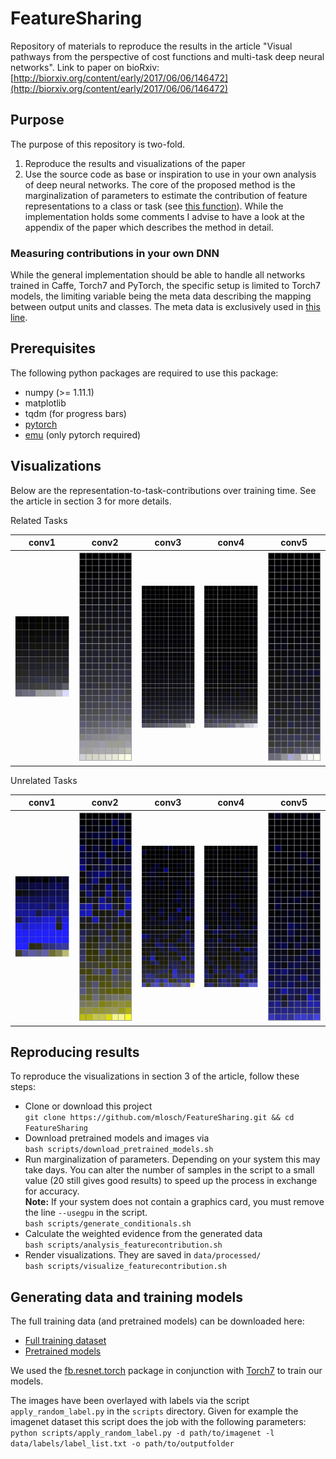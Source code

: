 # FeatureSharing
Repository of materials to reproduce the results in the article "Visual pathways from the perspective of cost functions and multi-task deep neural networks".
Link to paper on bioRxiv: [http://biorxiv.org/content/early/2017/06/06/146472](http://biorxiv.org/content/early/2017/06/06/146472)

## Purpose
The purpose of this repository is two-fold.
1. Reproduce the results and visualizations of the paper
2. Use the source code as base or inspiration to use in your own analysis of deep neural networks.
The core of the proposed method is the marginalization of parameters to estimate the contribution of feature representations to a class or task (see [this function](https://github.com/mlosch/FeatureSharing/blob/master/featuresharing/surgery.py#L41)). While the implementation holds some comments I advise to have a look at the appendix of the paper which describes the method in detail.

### Measuring contributions in your own DNN
While the general implementation should be able to handle all networks trained in Caffe, Torch7 and PyTorch, the specific setup is limited to Torch7 models, the limiting variable being the meta data describing the mapping between output units and classes. The meta data is exclusively used in [this line](https://github.com/mlosch/FeatureSharing/blob/master/featuresharing/preprocessing.py#L66).

## Prerequisites
The following python packages are required to use this package:
- numpy (>= 1.11.1)
- matplotlib
- tqdm (for progress bars)
- [pytorch](https://github.com/pytorch/pytorch#installation)
- [emu](https://github.com/mlosch/emu#installation) (only pytorch required)

## Visualizations
Below are the representation-to-task-contributions over training time. See the article in section 3 for more details.

Related Tasks

| conv1 | conv2 | conv3 | conv4 | conv5 |
| ---- | ---- | ---- | ---- | ---- |
| ![conv1](img/gifs/Subord+Basic/conv1.gif) | ![conv2](img/gifs/Subord+Basic/conv2.gif) | ![conv3](img/gifs/Subord+Basic/conv3.gif) | ![conv4](img/gifs/Subord+Basic/conv4.gif) | ![conv5](img/gifs/Subord+Basic/conv5.gif) |


Unrelated Tasks

| conv1 | conv2 | conv3 | conv4 | conv5 |
| ---- | ---- | ---- | ---- | ---- |
| ![conv1](img/gifs/Object+Text/conv1.gif) | ![conv2](img/gifs/Object+Text/conv2.gif) | ![conv3](img/gifs/Object+Text/conv3.gif) | ![conv4](img/gifs/Object+Text/conv4.gif) | ![conv5](img/gifs/Object+Text/conv5.gif) |


## Reproducing results
To reproduce the visualizations in section 3 of the article, follow these steps:
- Clone or download this project<BR>
`git clone https://github.com/mlosch/FeatureSharing.git && cd FeatureSharing`
- Download pretrained models and images via<BR>
`bash scripts/download_pretrained_models.sh`
- Run marginalization of parameters. Depending on your system this may take days. You can alter the number of samples in the script to a small value (20 still gives good results) to speed up the process in exchange for accuracy.<BR>
**Note:** If your system does not contain a graphics card, you must remove the line `--usegpu` in the script. <BR>
`bash scripts/generate_conditionals.sh`
- Calculate the weighted evidence from the generated data<BR>
`bash scripts/analysis_featurecontribution.sh`
- Render visualizations. They are saved in `data/processed/`<BR>
`bash scripts/visualize_featurecontribution.sh`

## Generating data and training models
The full training data (and pretrained models) can be downloaded here:
- [Full training dataset](https://s3.eu-central-1.amazonaws.com/multitaskcnns/mtldataset_full.tar.gz)
- [Pretrained models](https://s3.eu-central-1.amazonaws.com/multitaskcnns/models.tar.bz2)

We used the [fb.resnet.torch](https://github.com/facebook/fb.resnet.torch) package in conjunction with [Torch7](http://torch.ch/docs/getting-started.html) to train our models.

The images have been overlayed with labels via the script `apply_random_label.py` in the `scripts` directory.
Given for example the imagenet dataset this script does the job with the following parameters:<BR>
`python scripts/apply_random_label.py -d path/to/imagenet -l data/labels/label_list.txt -o path/to/outputfolder`

